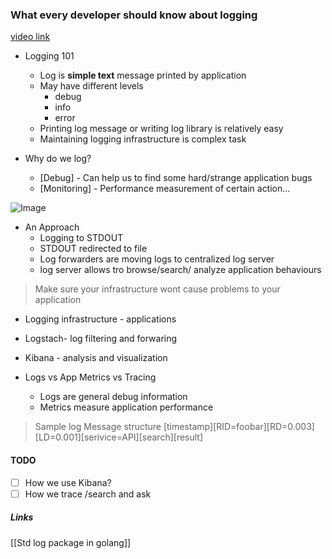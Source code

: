 ### What every developer should know about logging


[video link](https://www.youtube.com/watchv=F528FnxTo8E&t)


- Logging 101
	- Log is __simple text__ message printed by application
	- May have different levels
		- debug
		- info
		- error
	- Printing log message or writing log library is relatively easy
	- Maintaining logging infrastructure is complex task
  
- Why do we log?
	- [Debug] - Can help us to find some hard/strange application bugs
	- [Monitoring] - Performance measurement of certain action...

  
![Image](log-infra.png)

- An Approach
	- Logging to STDOUT
	- STDOUT redirected to file
	- Log forwarders are moving logs to centralized log server
	- log server allows tro browse/search/ analyze application behaviours


> Make sure your infrastructure wont cause problems to your application

- Logging infrastructure - applications
- Logstach- log filtering and forwaring
- Kibana - analysis and visualization
  

- Logs vs App Metrics vs Tracing
	- Logs are general debug information
	- Metrics measure application performance

> Sample log Message structure
> [timestamp][RID=foobar][RD=0.003][LD=0.001][serivice=API][search][result]

  
#### TODO
- [ ] How we use Kibana?
- [ ] How we trace /search and ask

##### Links
  [[Std log package in golang]]